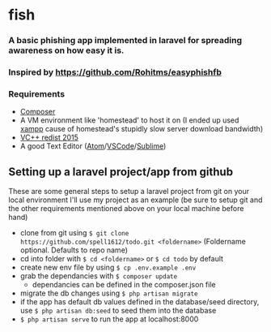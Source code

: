 # fish
### A basic phishing app implemented in laravel for spreading awareness on how easy it is.
### Inspired by https://github.com/Rohitms/easyphishfb
### Requirements
* [Composer](https://getcomposer.org/download/)
* A VM environment like 'homestead' to host it on (I ended up used [xampp](https://www.apachefriends.org/index.html) cause of homestead's stupidly slow server download bandwidth)
* [VC++ redist 2015](https://www.microsoft.com/en-in/download/details.aspx?id=48145)
* A good Text Editor ([Atom](https://atom.io)/[VSCode](https://code.visualstudio.com)/[Sublime](https://www.sublimetext.com))


## Setting up a laravel project/app from github
These are some general steps to setup a laravel project from git on your local environment
I'll use my project as an example (be sure to setup git and the other requirements mentioned above on your local machine before hand)

* clone from git using `$ git clone https://github.com/spell1612/todo.git <foldername>` (Foldername optional. Defaults to repo name)
* cd into folder with `$ cd <foldername>` or `$ cd todo` by default
* create new env file by using `$ cp .env.example .env`
* grab the dependancies with `$ composer update`
  - dependancies can be defined in the composer.json file
* migrate the db changes using `$ php artisan migrate`
* if the app has default db values defined in the database/seed directory, use `$ php artisan db:seed` to seed them into the database
* `$ php artisan serve` to run the app at localhost:8000
